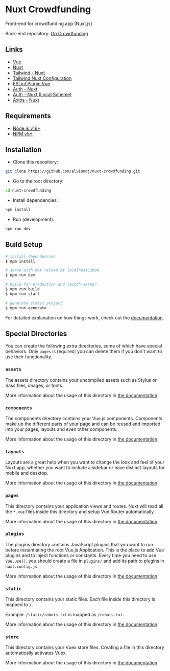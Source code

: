 # Nuxt Crowdfunding

Front-end for crowdfunding app (Nuxt.js)

Back-end repository: [Go Crowdfunding](https://github.com/alvinmdj/go-crowdfunding)

## Links

- [Vue](https://vuejs.org/)
- [Nuxt](https://nuxtjs.org/)
- [Tailwind - Nuxt](https://tailwindcss.nuxtjs.org/)
- [Tailwind Nuxt Configuration](https://tailwindcss.com/docs/guides/nuxtjs)
- [ESLint Plugin Vue](https://eslint.vuejs.org/)
- [Auth - Nuxt](https://auth.nuxtjs.org/)
- [Auth - Nuxt (Local Scheme)](https://auth.nuxtjs.org/schemes/local)
- [Axios - Nuxt](https://axios.nuxtjs.org/)

## Requirements

- [Node.js v16+](https://nodejs.org/en/)
- [NPM v5+](https://www.npmjs.com/)

## Installation

- Clone this repository:

```sh
git clone https://github.com/alvinmdj/nuxt-crowdfunding.git
```

- Go to the root directory:

```sh
cd nuxt-crowdfunding
```

- Install dependencies:

```sh
npm install
```

- Run (development):

```sh
npm run dev
```

## Build Setup

```bash
# install dependencies
$ npm install

# serve with hot reload at localhost:3000
$ npm run dev

# build for production and launch server
$ npm run build
$ npm run start

# generate static project
$ npm run generate
```

For detailed explanation on how things work, check out the [documentation](https://nuxtjs.org).

## Special Directories

You can create the following extra directories, some of which have special behaviors. Only `pages` is required; you can delete them if you don't want to use their functionality.

### `assets`

The assets directory contains your uncompiled assets such as Stylus or Sass files, images, or fonts.

More information about the usage of this directory in [the documentation](https://nuxtjs.org/docs/2.x/directory-structure/assets).

### `components`

The components directory contains your Vue.js components. Components make up the different parts of your page and can be reused and imported into your pages, layouts and even other components.

More information about the usage of this directory in [the documentation](https://nuxtjs.org/docs/2.x/directory-structure/components).

### `layouts`

Layouts are a great help when you want to change the look and feel of your Nuxt app, whether you want to include a sidebar or have distinct layouts for mobile and desktop.

More information about the usage of this directory in [the documentation](https://nuxtjs.org/docs/2.x/directory-structure/layouts).

### `pages`

This directory contains your application views and routes. Nuxt will read all the `*.vue` files inside this directory and setup Vue Router automatically.

More information about the usage of this directory in [the documentation](https://nuxtjs.org/docs/2.x/get-started/routing).

### `plugins`

The plugins directory contains JavaScript plugins that you want to run before instantiating the root Vue.js Application. This is the place to add Vue plugins and to inject functions or constants. Every time you need to use `Vue.use()`, you should create a file in `plugins/` and add its path to plugins in `nuxt.config.js`.

More information about the usage of this directory in [the documentation](https://nuxtjs.org/docs/2.x/directory-structure/plugins).

### `static`

This directory contains your static files. Each file inside this directory is mapped to `/`.

Example: `/static/robots.txt` is mapped as `/robots.txt`.

More information about the usage of this directory in [the documentation](https://nuxtjs.org/docs/2.x/directory-structure/static).

### `store`

This directory contains your Vuex store files. Creating a file in this directory automatically activates Vuex.

More information about the usage of this directory in [the documentation](https://nuxtjs.org/docs/2.x/directory-structure/store).
